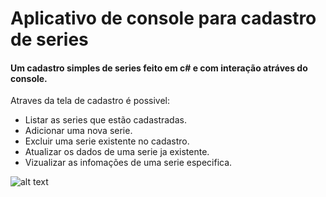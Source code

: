 # Aplicativo de console para cadastro de series
#### Um cadastro simples de series feito em c# e com interação atráves do console.

Atraves da tela de cadastro é possivel:

- Listar as series que estão cadastradas.
- Adicionar uma nova serie.
- Excluir uma serie existente no cadastro.
- Atualizar os dados de uma serie ja existente.
- Vizualizar as infomações de uma serie especifica.

![alt text](ttps://github.com/ElexandroTorres/Cadastro-de-Series/tree/main/ImagensReadme/cadastro.png?raw=true)
